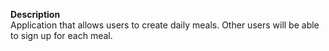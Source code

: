 <b>Description</b></br>
Application that allows users to create daily meals. Other users will be able to sign up for each meal.
